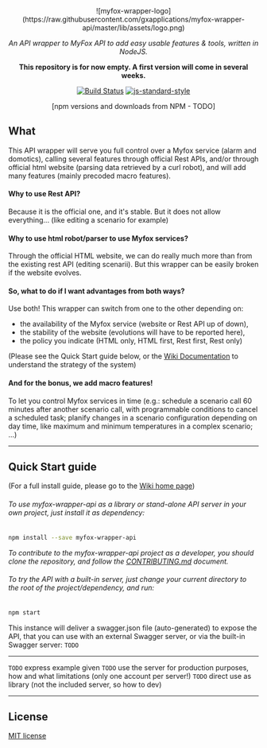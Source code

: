 <div align="center">
![myfox-wrapper-logo](https://raw.githubusercontent.com/gxapplications/myfox-wrapper-api/master/lib/assets/logo.png)

_An API wrapper to MyFox API to add easy usable features & tools, written in NodeJS._

**This repository is for now empty. A first version will come in several weeks.**


[![Build Status](https://secure.travis-ci.org/gxapplications/myfox-wrapper-api.png)](http://travis-ci.org/gxapplications/myfox-wrapper-api)
[![js-standard-style](https://img.shields.io/badge/code%20style-standard-brightgreen.svg)](http://standardjs.com/)

[npm versions and downloads from NPM - TODO]
</div>


## What
This API wrapper will serve you full control over a Myfox service (alarm and domotics), calling several features through official Rest APIs, and/or through official html website (parsing data retrieved by a curl robot), and will add many features (mainly precoded macro features).

#### Why to use Rest API?
Because it is the official one, and it's stable. But it does not allow everything... (like editing a scenario for example)

#### Why to use html robot/parser to use Myfox services?
Through the official HTML website, we can do really much more than from the existing rest API (editing scenarii). But this wrapper can be easily broken if the website evolves.

#### So, what to do if I want advantages from both ways?
Use both! This wrapper can switch from one to the other depending on:
- the availability of the Myfox service (website or Rest API up of down), 
- the stability of the website (evolutions will have to be reported here),
- the policy you indicate (HTML only, HTML first, Rest first, Rest only)

(Please see the Quick Start guide below, or the [Wiki Documentation](https://github.com/gxapplications/myfox-wrapper-api/wiki/Start-from-here!) to understand the strategy of the system)

#### And for the bonus, we add macro features!
To let you control Myfox services in time (e.g.: schedule a scenario call 60 minutes after another scenario call, with programmable conditions to cancel a scheduled task; planify changes in a scenario configuration depending on day time, like maximum and minimum temperatures in a complex scenario; ...)

_________
## Quick Start guide
(For a full install guide, please go to the [Wiki home page](https://github.com/gxapplications/myfox-wrapper-api/wiki/Start-from-here!))

###### To use myfox-wrapper-api as a library or stand-alone API server in your own project, just install it as dependency:
```bash
npm install --save myfox-wrapper-api
```

_To contribute to the myfox-wrapper-api project as a developer, you should clone the repository, and follow the [CONTRIBUTING.md](CONTRIBUTING.md) document._

###### To try the API with a built-in server, just change your current directory to the root of the project/dependency, and run:
```bash
npm start
```

This instance will deliver a swagger.json file (auto-generated) to expose the API, that you can use with an external Swagger server, or via the built-in Swagger server:
``
TODO
``

---

`TODO` express example given
`TODO` use the server for production purposes, how and what limitations (only one account per server!)
`TODO` direct use as library (not the included server, so how to dev)

_________
## License
[MIT license](LICENSE)

[npm-image]: https://img.shields.io/npm/v/express.svg
[npm-url]: https://npmjs.org/package/express
